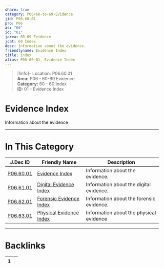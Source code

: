 ```yaml
---  
share: true  
category: P06/60-to-69-Evidence  
jid: P06.60.01  
pro: P06  
ac: "60"  
id: "01"  
jarea: 60-69 Evidence  
jcat: 60 Index  
desc: Information about the evidence.  
friendlyname: Evidence Index  
title: index  
alias: P06-60-01, Evidence Index  
---  
```

  
>[!info]- Location: P06.60.01  
>**Area:** P06 - 60-69 Evidence  
>**Category:** 60 - 60 Index  
>**ID:** 01 - Evidence Index  
  
# Evidence Index  
  
Information about the evidence  
  
  
  
---  
# In This Category  
  
| J.Dec ID                                                                               | Friendly Name                                                                                        | Description                              |  
| -------------------------------------------------------------------------------------- | ---------------------------------------------------------------------------------------------------- | ---------------------------------------- |  
| [P06.60.01](index.md)             | [Evidence Index](index.md)                      | Information about the evidence.          |  
| [P06.61.01](./61-Digital/index.md)  | [Digital Evidence Index](./61-Digital/index.md)   | Information about the digital evidence.  |  
| [P06.62.01](./62-Forensic/index.md) | [Forensic Evidence Index](./62-Forensic/index.md) | Information about the forensic evidence. |  
| [P06.63.01](./63-Physical/index.md) | [Physical Evidence Index](./63-Physical/index.md) | Information about the physical evidence  |  
  
  
---  
# Backlinks  
<div><table class="dataview table-view-table"><thead class="table-view-thead"><tr class="table-view-tr-header"><th class="table-view-th"><span></span><span class="dataview small-text">1</span></th><th class="table-view-th"><span></span></th></tr></thead><tbody class="table-view-tbody"></tbody></table></div>